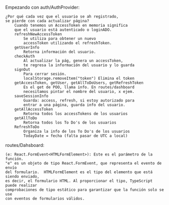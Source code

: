 Empezando con auth/AuthProvider:

    ¿Por qué cada vez que el usuario se ah registrado, 
    se pierde con cada actualizar página?        
        Cuando tenemos un AccessToken en memoria significa 
        que el usuario está autenticado o loginADO.                
        refreshNewAccessToken
            Se utiliza para obtener un nuevo 
            accessToken utilizando el refreshToken.
        getUserInfo 
            Retorna información del usuario.
        checkAuth
            Al actualizar la pág, genera un accessToken,
            te regresa la información del usuario y lo guarda
        signOut
            Para cerrar sesión. 
            localStorage.removeItem("token") Elimina el token            
        getAccessToken, getUser, getAllToDoUsers, getRefreshToken
            Es el get de POO, llama info. En routes/dashboard 
            necesitamos pintar el nombre del usuario, x ejem.
        saveSessionInfo
            Guarda: access, refresh, si estoy autorizado para
            entrar a una página, guarda info del usuario.
        getAllAccessToken
            Retorna todos los accessTokens de los usuarios
        getAllToDo
            Retorna todos los To Do's de los usuarios
        RefreshToDo
            Organiza la info de los To Do's de los usuarios
            TodayDate = fecha (falta pasar de UTC a local)
routes/Dahsboard:

    (e: React.FormEvent<HTMLFormElement>): Este es el parámetro de la función. 
    "e" es un objeto de tipo React.FormEvent, que representa el evento de envío 
    del formulario.  HTMLFormElement es el tipo del elemento que está siendo enviado, 
    es decir, el formulario HTML. Al proporcionar el tipo, TypeScript puede realizar 
    comprobaciones de tipo estático para garantizar que la función solo se use 
    con eventos de formularios válidos.

